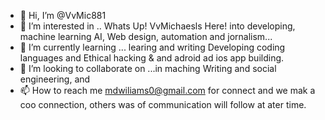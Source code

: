 - 👋 Hi, I’m @VvMic881
- 👀 I’m interested in .. Whats Up! VvMichaesls Here! into developing, machine learning AI, Web design, automation and jornalism...
- 🌱 I’m currently learning ... learing and writing Developing coding languages and Ethical hacking & and adroid ad ios app building. 
- 💞️ I’m looking to collaborate on ...in maching Writing and social engineering, and 
- 📫 How to reach me mdwiliams0@gmail.com for connect and we mak a coo connection, others was of communication will follow at ater time. 

<!---
VvMic881/VvMic881 is a ✨ special ✨ repository because its `README.md` (this file) appears on your GitHub profile.
You can click the Preview link to take a look at your changes.
--->

